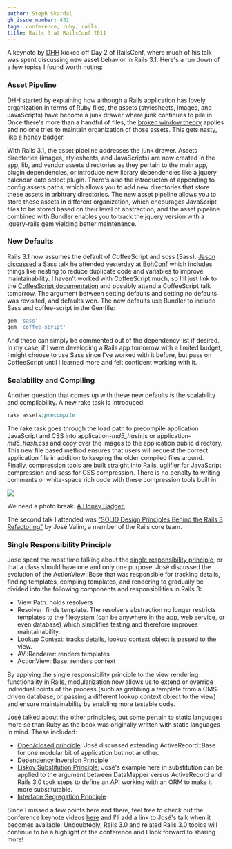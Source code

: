```yaml
---
author: Steph Skardal
gh_issue_number: 452
tags: conference, ruby, rails
title: Rails 3 at RailsConf 2011
---
```


A keynote by [DHH](http://www.loudthinking.com/) kicked off Day 2 of RailsConf, where much of his talk was spent discussing new asset behavior in Rails 3.1. Here's a run down of a few topics I found worth noting:

### Asset Pipeline

DHH started by explaining how although a Rails application has lovely organization in terms of Ruby files, the assets (stylesheets, images, and JavaScripts) have become a junk drawer where junk continues to pile in. Once there's more than a handful of files, the [broken window theory](http://en.wikipedia.org/wiki/Broken_windows_theory) applies and no one tries to maintain organization of those assets. This gets nasty, [ like a honey badger](http://www.youtube.com/watch?v=4r7wHMg5Yjg).

With Rails 3.1, the asset pipeline addresses the junk drawer. Assets directories (images, stylesheets, and JavaScripts) are now created in the app, lib, and vendor assets directories as they pertain to the main app, plugin dependencies, or introduce new library dependencies like a jquery calendar date select plugin. There's also the introducton of appending to config.assets.paths, which allows you to add new directories that store these assets in arbitrary directories. The new asset pipeline allows you to store these assets in different organization, which encourages JavaScript files to be stored based on their level of abstraction, and the asset pipeline combined with Bundler enables you to track the jquery version with a jquery-rails gem yielding better maintenance.

### New Defaults

Rails 3.1 now assumes the default of CoffeeScript and scss (Sass). [Jason discussed](http://blog.endpoint.com/2011/05/railsconf-2011-day-one.html) a Sass talk he attended yesterday at [BohConf](http://www.bohconf.com/) which includes things like nesting to reduce duplicate code and variables to improve maintainability. I haven't worked  with CoffeeScript much, so I'll just link to the [CoffeeScript documentation](http://coffeescript.org/) and possibly attend a CoffeeScript talk tomorrow. The argument between setting defaults and setting no defaults was revisited, and defaults won. The new defaults use Bundler to include Sass and coffee-script in the Gemfile:

```ruby
gem 'sass'
gem 'coffee-script'
```

And these can simply be commented out of the dependency list if desired. In my case, if I were developing a Rails app tomorrow with a limited budget, I might choose to use Sass since I've worked with it before, but pass on CoffeeScript until I learned more and felt confident working with it.

### Scalability and Compiling

Another question that comes up with these new defaults is the scalability and compilability. A new rake task is introduced:

```ruby
rake assets:precompile
```

The rake task goes through the load path to precompile application JavaScript and CSS into application-*md5_hash*.js or application-*md5_hash*.css and copy over the images to the application public directory. This new file based method ensures that users will request the correct application file in addition to keeping the older compiled files around. Finally, compression tools are built straight into Rails, uglifier for JavaScript compression and scss for CSS compression. There is no penalty to writing comments or white-space rich code with these compression tools built in.

<img src="/blog/2011/05/17/rails-3-at-railsconf-2011/image-0.jpeg"/>

We need a photo break. [A Honey Badger.](http://en.wikipedia.org/wiki/Honey_Badger)

The second talk I attended was ["SOLID Design Principles Behind the Rails 3 Refactoring"](http://en.oreilly.com/rails2011/public/schedule/detail/19579) by José Valim, a member of the Rails core team.

### Single Responsibility Principle

Jose spent the most time talking about the [single responsibility principle](http://en.wikipedia.org/wiki/Single_responsibility_principle), or that a class should have one and only one purpose. José discussed the evolution of the ActionView::Base that was responsible for tracking details, finding templates, compling templates, and rendering to gradually be divided into the following components and responsibilities in Rails 3:

- View Path: holds resolvers
- Resolver: finds template. The resolvers abstraction no longer restricts templates to the filesystem (can be anywhere in the app,
web service, or even database) which simplifies testing and therefore improves maintainability.
- Lookup Context: tracks details, lookup context object is passed to the view.
- AV::Renderer: renders templates
- ActionView::Base: renders context

By applying the single responsibility principle to the view rendering functionality in Rails, modularization now allows us to extend or override individual points of the process (such as grabbing a template from a CMS-driven database, or passing a different lookup context object to the view) and ensure maintainability by enabling more testable code.

José talked about the other principles, but some pertain to static languages more so than Ruby as the book was originally written with static languages in mind. These included:

- [Open/closed principle](http://en.wikipedia.org/wiki/Open/closed_principle): José discussed extending ActiveRecord::Base for one modular bit of application but not another.
- [Dependency Inversion Principle](http://en.wikipedia.org/wiki/Dependency_inversion_principle)
- [Liskov Substitution Principle:](http://en.wikipedia.org/wiki/Liskov_substitution_principle) José's example here in substitution can be applied to the argument between DataMapper versus ActiveRecord and Rails 3.0 took steps to define an API working with an ORM to make it more substitutable.
- [Interface Segregation Principle](http://en.wikipedia.org/wiki/Interface_segregation_principle)

Since I missed a few points here and there, feel free to check out the conference keynote videos [here](http://en.oreilly.com/rails2011/public/content/video) and I'll add a link to José's talk when it becomes available. Undoubtedly, Rails 3.0 and related Rails 3.0 topics will continue to be a highlight of the conference and I look forward to sharing more!
